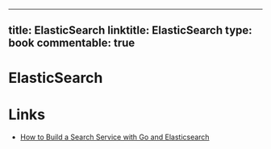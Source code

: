 
---
title: ElasticSearch
linktitle: ElasticSearch
type: book
commentable: true
---

# ElasticSearch

# Links

- [How to Build a Search Service with Go and Elasticsearch](https://outcrawl.com/go-elastic-search-service/)

    